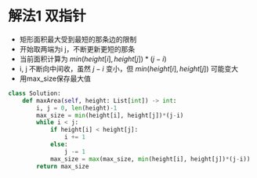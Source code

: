 # 解法1 双指针
* 矩形面积最大受到最短的那条边的限制
* 开始取两端为i j，不断更新更短的那条
* 当前面积计算为 $min(height[i], height[j])*(j-i)$
* i, j 不断向中间收，虽然 $j-i$ 变小，但 $min(height[i], height[j])$ 可能变大
* 用max_size保存最大值
```python
class Solution:
    def maxArea(self, height: List[int]) -> int:
        i, j = 0, len(height)-1
        max_size = min(height[i], height[j])*(j-i)
        while i < j:
            if height[i] < height[j]:
                i += 1
            else:
                j -= 1
            max_size = max(max_size, min(height[i], height[j])*(j-i))
        return max_size
```